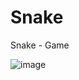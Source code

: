 # Snake
 Snake - Game


![image](https://user-images.githubusercontent.com/74779722/182145430-97f68755-e508-4f82-b3af-a698c8b2fff0.png)
